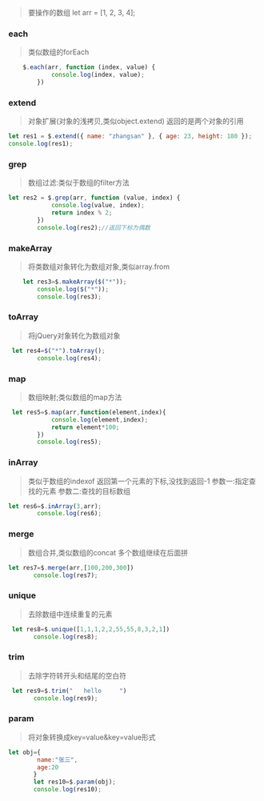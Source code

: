 > 要操作的数组  let arr = [1, 2, 3, 4];

### each 

> 类似数组的forEach
```js
    $.each(arr, function (index, value) {
            console.log(index, value);
        })
```
### extend

> 对象扩展(对象的浅拷贝,类似object.extend)
> 返回的是两个对象的引用
```js
let res1 = $.extend({ name: "zhangsan" }, { age: 23, height: 180 });
console.log(res1);
```
### grep
> 数组过滤:类似于数组的filter方法

```js
let res2 = $.grep(arr, function (value, index) {
            console.log(value, index);
            return index % 2;
        })
        console.log(res2);//返回下标为偶数
```
### makeArray

> 将类数组对象转化为数组对象,类似array.from

```js
    let res3=$.makeArray($("*"));
        console.log($("*"));
        console.log(res3);
```
### toArray

> 将jQuery对象转化为数组对象

```js
 let res4=$("*").toArray();
        console.log(res4);
```
### map

> 数组映射;类似数组的map方法

```js
 let res5=$.map(arr,function(element,index){
            console.log(element,index);
            return element*100;
        })
        console.log(res5);
```
### inArray

> 类似于数组的indexof
>    返回第一个元素的下标,没找到返回-1
>    参数一:指定查找的元素
>    参数二:查找的目标数组
```js
let res6=$.inArray(3,arr);
        console.log(res6);
```
### merge
> 数组合并,类似数组的concat
>    多个数组继续在后面拼

```js
let res7=$.merge(arr,[100,200,300])
       console.log(res7);
```
### unique

> 去除数组中连续重复的元素

```js
 let res8=$.unique([1,1,1,2,2,55,55,8,3,2,1])
       console.log(res8);
```
### trim

>  去除字符转开头和结尾的空白符

```js
 let res9=$.trim("   hello     ")
       console.log(res9);
```
### param

> 将对象转换成key=value&key=value形式

```js
let obj={
        name:"张三",
        age:20
       }
       let res10=$.param(obj);
       console.log(res10);
```